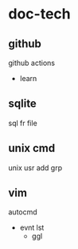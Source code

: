 
# doc-tech


## github

github actions
- learn


## sqlite

sql fr file


## unix cmd

unix usr add grp


## vim

autocmd
- evnt lst
  - ggl


